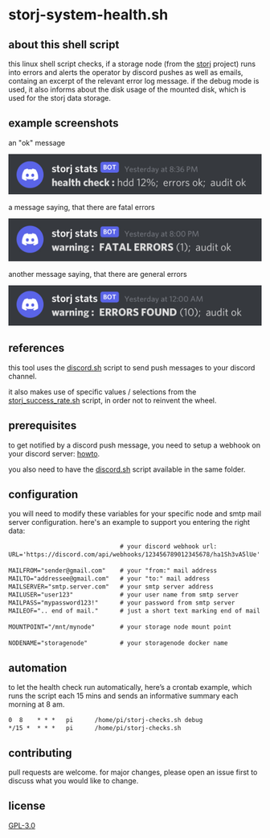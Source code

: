 # storj-system-health.sh

## about this shell script
this linux shell script checks, if a storage node (from the [storj](https://www.storj.io) project) runs into errors and alerts the operator by discord pushes as well as emails, containg an excerpt of the relevant error log message. if the debug mode is used, it also informs about the disk usage of the mounted disk, which is used for the storj data storage. 

## example screenshots

an "ok" message

![ok message](/examples/discord-example-all-fine.jpg)

a message saying, that there are fatal errors

![fatal error message](/examples/discord-example-fatal-error.jpg)

another message saying, that there are general errors

![fatal error message](/examples/discord-example-general-error.jpg)

## references
this tool uses the [discord.sh](https://github.com/ChaoticWeg/discord.sh) script to send push messages to your discord channel. 

it also makes use of specific values / selections from the [storj_success_rate.sh](https://github.com/ReneSmeekes/storj_success_rate) script, in order not to reinvent the wheel.

## prerequisites
to get notified by a discord push message, you need to setup a webhook on your discord server: [howto](https://support.discord.com/hc/en-us/articles/228383668-Intro-to-Webhooks). 

you also need to have the [discord.sh](https://github.com/ChaoticWeg/discord.sh) script available in the same folder. 

## configuration
you will need to modify these variables for your specific node and smtp mail server configuration. here's an example to support you entering the right data:
```
                               # your discord webhook url:
URL='https://discord.com/api/webhooks/123456789012345678/ha1Sh3vA5lUe'

MAILFROM="sender@gmail.com"    # your "from:" mail address
MAILTO="addressee@gmail.com"   # your "to:" mail address
MAILSERVER="smtp.server.com"   # your smtp server address
MAILUSER="user123"             # your user name from smtp server
MAILPASS="mypassword123!"      # your password from smtp server
MAILEOF=".. end of mail."      # just a short text marking end of mail

MOUNTPOINT="/mnt/mynode"       # your storage node mount point

NODENAME="storagenode"         # your storagenode docker name
```

## automation
to let the health check run automatically, here’s a crontab example, which runs the script each 15 mins and sends an informative summary each morning at 8 am. 
```
0  8    * * *   pi      /home/pi/storj-checks.sh debug
*/15 *  * * *   pi      /home/pi/storj-checks.sh
```

## contributing

pull requests are welcome. for major changes, please open an issue first to discuss what you would like to change.

## license

[GPL-3.0](https://www.gnu.org/licenses/gpl-3.0.en.html)
